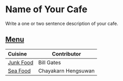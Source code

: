 # Name of Your Cafe

Write a one or two sentence description of your cafe.

## [Menu](menu.md)

| Cuisine                          | Contributor         |
|:---------------------------------|---------------------|
| [Junk Food](menu.md#junk-food)   | Bill Gates          |
| [Sea Food](menu.md#seafood-menu) | Chayakarn Hengsuwan |


